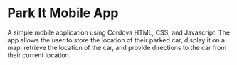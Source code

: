# Park It Mobile App

A simple mobile application using Cordova HTML, CSS, and Javascript. The app allows the user to store the location of their parked car, display it on a map, retrieve the location of the car, and provide directions to the car from their current location.
